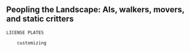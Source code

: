 ## Peopling the Landscape:  AIs, walkers, movers, and static critters

```
LICENSE PLATES

	customizing

```
